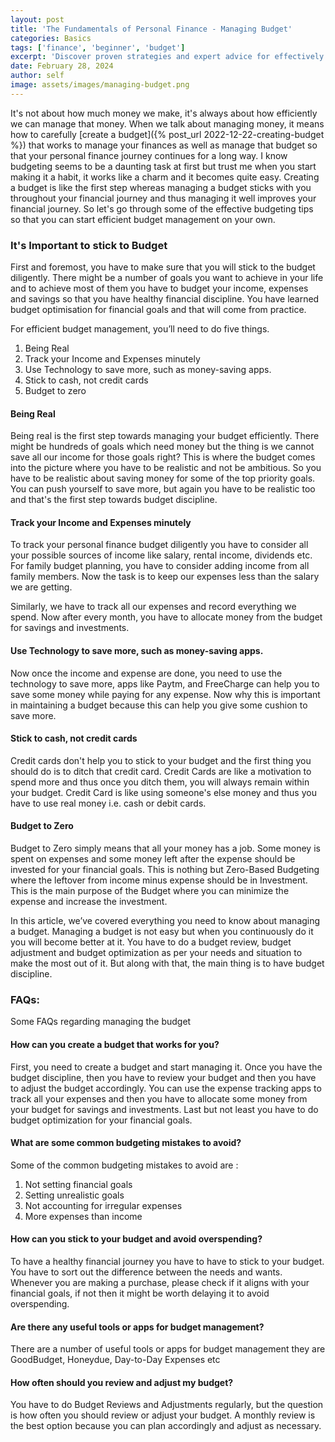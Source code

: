 ```yaml
---
layout: post
title: 'The Fundamentals of Personal Finance - Managing Budget'
categories: Basics
tags: ['finance', 'beginner', 'budget']
excerpt: 'Discover proven strategies and expert advice for effectively managing your budget to achieve financial stability and success. Learn essential budgeting techniques today!'
date: February 28, 2024
author: self
image: assets/images/managing-budget.png
---
```


It's not about how much money we make, it's always about how efficiently we can manage that money. When we talk about managing money, it means how to carefully [create a budget]({% post_url 2022-12-22-creating-budget %}) that works to manage your finances as well as manage that budget so that your personal finance journey continues for a long way. I know budgeting seems to be a daunting task at first but trust me when you start making it a habit, it works like a charm and it becomes quite easy. Creating a budget is like the first step whereas managing a budget sticks with you throughout your financial journey and thus managing it well improves your financial journey. So let's go through some of the effective budgeting tips so that you can start efficient budget management on your own.

### It's Important to stick to Budget

First and foremost, you have to make sure that you will stick to the budget diligently. There might be a number of goals you want to achieve in your life and to achieve most of them you have to budget your income, expenses and savings so that you have healthy financial discipline. You have learned budget optimisation for financial goals and that will come from practice.

For efficient budget management, you’ll need to do five things.

1. Being Real
2. Track your Income and Expenses minutely
3. Use Technology to save more, such as money-saving apps.
4. Stick to cash, not credit cards
5. Budget to zero

#### Being Real

Being real is the first step towards managing your budget efficiently. There might be hundreds of goals which need money but the thing is we cannot save all our income for those goals right? This is where the budget comes into the picture where you have to be realistic and not be ambitious. So you have to be realistic about saving money for some of the top priority goals. You can push yourself to save more, but again you have to be realistic too and that's the first step towards budget discipline.

#### Track your Income and Expenses minutely

To track your personal finance budget diligently you have to consider all your possible sources of income like salary, rental income, dividends etc. For family budget planning, you have to consider adding income from all family members. Now the task is to keep our expenses less than the salary we are getting.

Similarly, we have to track all our expenses and record everything we spend. Now after every month, you have to allocate money from the budget for savings and investments. 

#### Use Technology to save more, such as money-saving apps.

Now once the income and expense are done, you need to use the technology to save more, apps like Paytm, and FreeCharge can help you to save some money while paying for any expense. Now why this is important in maintaining a budget because this can help you give some cushion to save more.

#### Stick to cash, not credit cards

Credit cards don't help you to stick to your budget and the first thing you should do is to ditch that credit card. Credit Cards are like a motivation to spend more and thus once you ditch them, you will always remain within your budget. Credit Card is like using someone's else money and thus you have to use real money i.e. cash or debit cards.

#### Budget to Zero

Budget to Zero simply means that all your money has a job. Some money is spent on expenses and some money left after the expense should be invested for your financial goals. This is nothing but Zero-Based Budgeting where the leftover from income minus expense should be in Investment. This is the main purpose of the Budget where you can minimize the expense and increase the investment. 

In this article, we’ve covered everything you need to know about managing a budget. Managing a budget is not easy but when you continuously do it you will become better at it. You have to do a budget review, budget adjustment and budget optimization as per your needs and situation to make the most out of it. But along with that, the main thing is to have budget discipline. 

### FAQs:
Some FAQs regarding managing the budget

#### How can you create a budget that works for you?

First, you need to create a budget and start managing it. Once you have the budget discipline, then you have to review your budget and then you have to adjust the budget accordingly. You can use the expense tracking apps to track all your expenses and then you have to allocate some money from your budget for savings and investments. Last but not least you have to do budget optimization for your financial goals. 

#### What are some common budgeting mistakes to avoid?

Some of the common budgeting mistakes to avoid are :

1. Not setting financial goals
2. Setting unrealistic goals
3. Not accounting for irregular expenses
4. More expenses than income

#### How can you stick to your budget and avoid overspending?

To have a healthy financial journey you have to have to stick to your budget. You have to sort out the difference between the needs and wants. Whenever you are making a purchase, please check if it aligns with your financial goals, if not then it might be worth delaying it to avoid overspending.  

#### Are there any useful tools or apps for budget management?

There are a number of useful tools or apps for budget management they are GoodBudget, Honeydue, Day-to-Day Expenses etc

#### How often should you review and adjust my budget?

You have to do Budget Reviews and Adjustments regularly, but the question is how often you should review or adjust your budget. A monthly review is the best option because you can plan accordingly and adjust as necessary.
